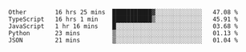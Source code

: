 <!--START_SECTION:waka-->
```text
Other        16 hrs 25 mins  ███████████▓░░░░░░░░░░░░░   47.08 % 
TypeScript   16 hrs 1 min    ███████████▒░░░░░░░░░░░░░   45.91 % 
JavaScript   1 hr 16 mins    █░░░░░░░░░░░░░░░░░░░░░░░░   03.68 % 
Python       23 mins         ▒░░░░░░░░░░░░░░░░░░░░░░░░   01.13 % 
JSON         21 mins         ▒░░░░░░░░░░░░░░░░░░░░░░░░   01.04 % 
```
<!--END_SECTION:waka-->